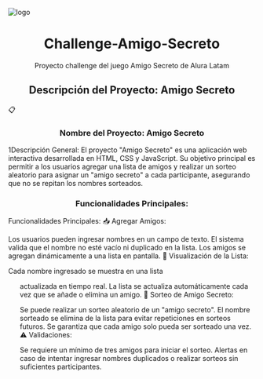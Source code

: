 ![logo](https://www.startpage.com/av/proxy-image?piurl=https%3A%2F%2Ftse3.mm.bing.net%2Fth%3Fid%3DOIP.oy5Xp_rtparS0MAG9uSogQHaIC%26pid%3DApi&sp=1738788883T3816529b6de92e8c12a5050adf3ba78f318faeed2153b20acfbda668d00f1912)

<h1 align="center"> Challenge-Amigo-Secreto </h1>

<p  align="center"> Proyecto challenge del juego Amigo Secreto de  Alura Latam</p>



<h2  align="center">Descripción del Proyecto: Amigo Secreto</h2>



📋 
<h3  align="center">Nombre del Proyecto: Amigo Secreto</h3>

<p1 align="center"> 1Descripción General:
El proyecto "Amigo Secreto" es una aplicación web interactiva desarrollada en HTML, CSS y JavaScript. Su objetivo principal es permitir a los usuarios agregar una lista de amigos y realizar un sorteo aleatorio para asignar un "amigo secreto" a cada participante, asegurando que no se repitan los nombres sorteados.</p1>

<h3  align="center">Funcionalidades Principales:</h3>

<p2 align="center">  Funcionalidades Principales:
📥 Agregar Amigos:

Los usuarios pueden ingresar nombres en un campo de texto.
El sistema valida que el nombre no esté vacío ni duplicado en la lista.
Los amigos se agregan dinámicamente a una lista en pantalla.
📝 Visualización de la Lista:

Cada nombre ingresado se muestra en una lista <ul> actualizada en tiempo real.
La lista se actualiza automáticamente cada vez que se añade o elimina un amigo.
🎯 Sorteo de Amigo Secreto:

Se puede realizar un sorteo aleatorio de un "amigo secreto".
El nombre sorteado se elimina de la lista para evitar repeticiones en sorteos futuros.
Se garantiza que cada amigo solo pueda ser sorteado una vez.
⚠️ Validaciones:

Se requiere un mínimo de tres amigos para iniciar el sorteo.
Alertas en caso de intentar ingresar nombres duplicados o realizar sorteos sin suficientes participantes. </p1>
